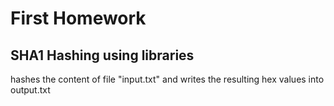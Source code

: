 # First Homework
## SHA1 Hashing using libraries

hashes the content of file "input.txt" and writes the resulting hex values into output.txt
